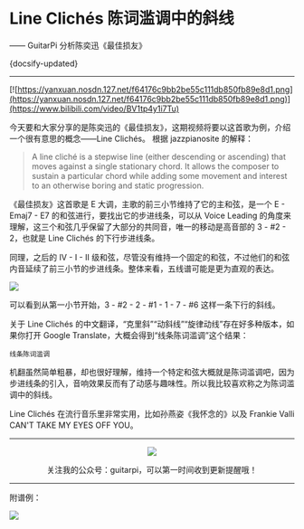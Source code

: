# Line Clichés 陈词滥调中的斜线

—— GuitarPi 分析陈奕迅《最佳损友》

{docsify-updated}

---

[![https://yanxuan.nosdn.127.net/f64176c9bb2be55c111db850fb89e8d1.png](https://yanxuan.nosdn.127.net/f64176c9bb2be55c111db850fb89e8d1.png)](https://www.bilibili.com/video/BV1tp4y1i7Tu)

今天要和大家分享的是陈奕迅的《最佳损友》，这期视频将要以这首歌为例，介绍一个很有意思的概念——Line Clichés。
根据 jazzpianosite 的解释：
> A line cliché is a stepwise line (either descending or ascending) that moves against a single stationary chord. It allows the composer to sustain a particular chord while adding some movement and interest to an otherwise boring and static progression.

《最佳损友》这首歌是 E 大调，主歌的前三小节维持了它的主和弦，是一个 E - Emaj7 - E7 的和弦进行，要找出它的步进线条，可以从 Voice Leading 的角度来理解，这三个和弦几乎保留了大部分的共同音，唯一的移动是高音部的 3 - #2 - 2，也就是 Line Clichés 的下行步进线条。

同理，之后的 IV - I - II 级和弦，尽管没有维持一个固定的和弦，不过他们的和弦内音延续了前三小节的步进线条。整体来看，五线谱可能是更为直观的表达。

![](https://yanxuan.nosdn.127.net/596a38be048832c264d8ab655393e47d.jpg)

可以看到从第一小节开始，3 - #2 - 2 - #1 - 1 - 7 - #6 这样一条下行的斜线。

关于 Line Clichés 的中文翻译，“克里斜”“动斜线”“旋律动线”存在好多种版本，如果你打开 Google Translate，大概会得到“线条陈词滥调”这个结果：

```
线条陈词滥调
```

机翻虽然简单粗暴，却也很好理解，维持一个特定和弦大概就是陈词滥调吧，因为步进线条的引入，音响效果反而有了动感与趣味性。所以我比较喜欢称之为陈词滥调中的斜线。

Line Clichés 在流行音乐里非常实用，比如孙燕姿《我怀念的》以及 Frankie Valli CAN'T TAKE MY EYES OFF YOU。


---

<center>
<img src="https://ae01.alicdn.com/kf/H9895f02fc19d4932af71c0593d2e356d0.jpg"/>

关注我的公众号：guitarpi，可以第一时间收到更新提醒哦！

</center>

---

附谱例：

![](https://p.pstatp.com/origin/100100000eb75a5ec0791)